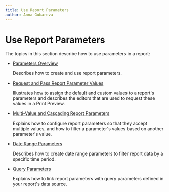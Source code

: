 ```yaml
---
title: Use Report Parameters
author: Anna Gubareva
---
```

# Use Report Parameters

The topics in this section describe how to use parameters in a report:

* [Parameters Overview](use-report-parameters/parameters-overview.md)

	Describes how to create and use report parameters.

* [Request and Pass Report Parameter Values](use-report-parameters/request-and-pass-report-parameter-values.md)

	Illustrates how to assign the default and custom values to a report's parameters and describes the editors that are used to request these values in a Print Preview.

* [Multi-Value and Cascading Report Parameters](use-report-parameters/multi-value-and-cascading-parameters.md)

	Explains how to configure report parameters so that they accept multiple values, and how to filter a parameter's values based on another parameter's value.

* [Date Range Parameters](use-report-parameters/date-range-parameters.md)

	Describes how to create date range parameters to filter report data by a specific time period.

* [Query Parameters](use-report-parameters/query-parameters.md)

	Explains how to link report parameters with query parameters defined in your report's data source.